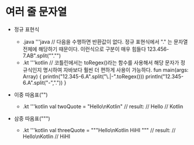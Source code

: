 여러 줄 문자열
===
* 정규 표현식
  * .java
    '''java
    // 다음을 수행하면 반환값이 없다. 정규 표현식에서 "." 는 문자열 전체에 해당하기 때문이다. 이런식으로 구분이 매우 힘들다
    123.456-7.AB".split(""."")
  * .kt
    '''kotlin
    // 코틀린에서는 toRegex()라는 함수를 사용해서 해당 문자가 정규식인지 명시하여 자바보다 훨씬 더 편하게 사용이 가능하다.
    fun main(args: Array) {
      println("12.345-6.A".split("\\.|-".toRegex())) 
      println("12.345-6.A".split("-","."))
    }

* 이중 따옴표("")
  * .kt
    '''kotlin
    val twoQuote = "Hello\nKotlin"
    // result:
    // Hello
    // Kotlin

* 삼중 따옴표(""")
  * .kt
    '''kotlin
    val threeQuote = """Hello\nKotlin
    HiHI
    """
    // result:
    // Hello\nKotlin
    // HiHI
